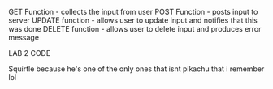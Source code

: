 GET Function - collects the input from user
POST Function - posts input to server
UPDATE function - allows user to update input and notifies that this was done
DELETE function - allows user to delete input and produces error message

LAB 2 CODE

Squirtle because he's one of the only ones that isnt pikachu that i remember lol

